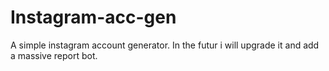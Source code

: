 # Instagram-acc-gen

A simple instagram account generator. In the futur i will upgrade it and add a massive report bot.
